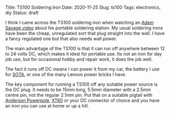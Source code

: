 Title: TS100 Soldering Iron
Date: 2020-11-25
Slug: ts100
Tags: electronics, diy
Status: draft

I think I came across the TS100 soldering iron when watching an [Adam Savage video](https://www.youtube.com/watch?v=8uGS11yuVyo) about his portable soldering station. My usual soldering irons have been the cheap, unregulated sort that plug straight into the wall. I have a fancy regulated one but that also needs wall power.

The main advantage of the TS100 is that it can run off anywhere between 12 to 24 volts DC, which makes it ideal for portable use. Its not an iron for day job use, but for occasional hobby and repair work, it does the job well.

The fact it runs off DC means I can power it from my car, the battery I use for [SOTA](/tag/sota), or one of the many Lenovo power bricks I have.

The key component for running a TS100 off any suitable power source is the DC plug. It needs to be 15mm long, 5.5mm diameter with a 2.5mm centre pin, not the regular 2.1mm pin. Put that on a suitable pigtail with [Anderson Powerpole](https://www.andersonpower.com/shop/wire-to-wire/powerpole.html), [XT60](https://www.newegg.com/p/pl?d=xt60+connector) or your DC connector of choice and you have an iron you can use at home or up a hill.

